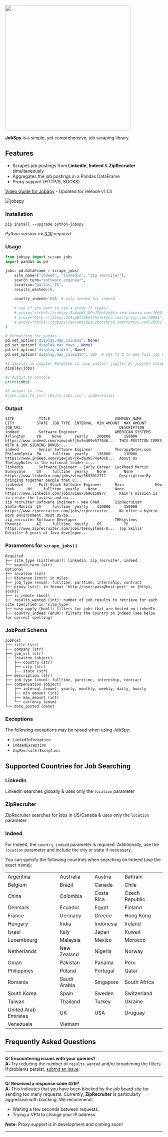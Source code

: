 <img src="https://github.com/cullenwatson/JobSpy/assets/78247585/ae185b7e-e444-4712-8bb9-fa97f53e896b" width="400">

**JobSpy** is a simple, yet comprehensive, job scraping library.
## Features


- Scrapes job postings from **LinkedIn**, **Indeed** & **ZipRecruiter** simultaneously
- Aggregates the job postings in a Pandas DataFrame
- Proxy support (HTTP/S, SOCKS)
  
[Video Guide for JobSpy](https://www.youtube.com/watch?v=RuP1HrAZnxs&pp=ygUgam9icyBzY3JhcGVyIGJvdCBsaW5rZWRpbiBpbmRlZWQ%3D) - Updated for release v1.1.3

![jobspy](https://github.com/cullenwatson/JobSpy/assets/78247585/ec7ef355-05f6-4fd3-8161-a817e31c5c57)
  
### Installation
```
pip install --upgrade python-jobspy
```
  
  _Python version >= [3.10](https://www.python.org/downloads/release/python-3100/) required_ 

### Usage

```python
from jobspy import scrape_jobs
import pandas as pd

jobs: pd.DataFrame = scrape_jobs(
    site_name=["indeed", "linkedin", "zip_recruiter"],
    search_term="software engineer",
    location="Dallas, TX",
    results_wanted=10,
    
    country_indeed='USA' # only needed for indeed
    
    # use if you want to use a proxy (3 types)
    # proxy="socks5://jobspy:5a4vpWtj8EeJ2hoYzk@ca.smartproxy.com:20001",
    # proxy="http://jobspy:5a4vpWtj8EeJ2hoYzk@ca.smartproxy.com:20001",
    # proxy="https://jobspy:5a4vpWtj8EeJ2hoYzk@ca.smartproxy.com:20001",
)

# formatting for pandas
pd.set_option('display.max_columns', None)
pd.set_option('display.max_rows', None)
pd.set_option('display.width', None)
pd.set_option('display.max_colwidth', 50)  # set to 0 to see full job url / desc

#1 display in Jupyter Notebook (1. pip install jupyter 2. jupyter notebook)
display(jobs)

#2 output to console
print(jobs)

#3 output to .csv
#jobs.jobs.to_csv('result.jobs.csv', index=False)
```

### Output
```
SITE           TITLE                             COMPANY_NAME      CITY          STATE  JOB_TYPE  INTERVAL  MIN_AMOUNT  MAX_AMOUNT  JOB_URL                                            DESCRIPTION
indeed         Software Engineer                 AMERICAN SYSTEMS  Arlington     VA     None      yearly    200000      150000      https://www.indeed.com/viewjob?jk=5e409e577046...  THIS POSITION COMES WITH A 10K SIGNING BONUS!...
indeed         Senior Software Engineer          TherapyNotes.com  Philadelphia  PA     fulltime  yearly    135000      110000      https://www.indeed.com/viewjob?jk=da39574a40cb...  About Us TherapyNotes is the national leader i...
linkedin       Software Engineer - Early Career  Lockheed Martin   Sunnyvale     CA     fulltime  yearly    None        None        https://www.linkedin.com/jobs/view/3693012711      Description:By bringing together people that u...
linkedin       Full-Stack Software Engineer      Rain              New York      NY     fulltime  yearly    None        None        https://www.linkedin.com/jobs/view/3696158877      Rain’s mission is to create the fastest and ea...
zip_recruiter Software Engineer - New Grad       ZipRecruiter      Santa Monica  CA     fulltime  yearly    130000      150000      https://www.ziprecruiter.com/jobs/ziprecruiter...  We offer a hybrid work environment. Most US-ba...
zip_recruiter Software Developer                 TEKsystems        Phoenix       AZ     fulltime  hourly    65          75          https://www.ziprecruiter.com/jobs/teksystems-0...  Top Skills' Details• 6 years of Java developme...
```
### Parameters for `scrape_jobs()`
```plaintext
Required
├── site_type (List[enum]): linkedin, zip_recruiter, indeed
└── search_term (str)
Optional
├── location (int)
├── distance (int): in miles
├── job_type (enum): fulltime, parttime, internship, contract
├── proxy (str): in format 'http://user:pass@host:port' or [https, socks]
├── is_remote (bool)
├── results_wanted (int): number of job results to retrieve for each site specified in 'site_type'
├── easy_apply (bool): filters for jobs that are hosted on LinkedIn
├── country_indeed (enum): filters the country on Indeed (see below for correct spelling)
```

 
### JobPost Schema
```plaintext
JobPost
├── title (str)
├── company (str)
├── job_url (str)
├── location (object)
│   ├── country (str)
│   ├── city (str)
│   ├── state (str)
├── description (str)
├── job_type (enum): fulltime, parttime, internship, contract
├── compensation (object)
│   ├── interval (enum): yearly, monthly, weekly, daily, hourly
│   ├── min_amount (int)
│   ├── max_amount (int)
│   └── currency (enum)
└── date_posted (date)
```

### Exceptions
The following exceptions may be raised when using JobSpy:
* `LinkedInException`
* `IndeedException`
* `ZipRecruiterException`

## Supported Countries for Job Searching


### **LinkedIn**

LinkedIn searches globally & uses only the `location` parameter

### **ZipRecruiter**

ZipRecruiter searches for jobs in US/Canada & uses only the `location` parameter


### **Indeed**
For Indeed, the `country_indeed` parameter is required. Additionally, use the `location` parameter and include the city or state if necessary.

You can specify the following countries when searching on Indeed (use the exact name): 


|      |      |      |      |
|------|------|------|------|
| Argentina | Australia | Austria | Bahrain |
| Belgium | Brazil | Canada | Chile |
| China | Colombia | Costa Rica | Czech Republic |
| Denmark | Ecuador | Egypt | Finland |
| France | Germany | Greece | Hong Kong |
| Hungary | India | Indonesia | Ireland |
| Israel | Italy | Japan | Kuwait |
| Luxembourg | Malaysia | Mexico | Morocco |
| Netherlands | New Zealand | Nigeria | Norway |
| Oman | Pakistan | Panama | Peru |
| Philippines | Poland | Portugal | Qatar |
| Romania | Saudi Arabia | Singapore | South Africa |
| South Korea | Spain | Sweden | Switzerland |
| Taiwan | Thailand | Turkey | Ukraine |
| United Arab Emirates | UK | USA | Uruguay |
| Venezuela | Vietnam |  |  |

## Frequently Asked Questions

---

**Q: Encountering issues with your queries?**  
**A:** Try reducing the number of `results_wanted` and/or broadening the filters. If problems persist, [submit an issue](https://github.com/cullenwatson/JobSpy/issues).

---

**Q: Received a response code 429?**  
**A:** This indicates that you have been blocked by the job board site for sending too many requests. Currently, **ZipRecruiter** is particularly aggressive with blocking. We recommend:

- Waiting a few seconds between requests.
- Trying a VPN to change your IP address.

**Note:** Proxy support is in development and coming soon!

---

  
